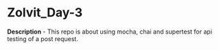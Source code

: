 # Zolvit_Day-3

**Description** - This repo is about using mocha, chai and supertest for api testing of a post request.